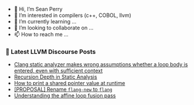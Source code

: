 - 👋 Hi, I’m Sean Perry
- 👀 I’m interested in compilers (c++, COBOL, llvm)
- 🌱 I’m currently learning ...
- 💞️ I’m looking to collaborate on ...
- 📫 How to reach me ...

<!---
s66perry/s66perry is a ✨ special ✨ repository because its `README.md` (this file) appears on your GitHub profile.
You can click the Preview link to take a look at your changes.
--->
### 📕 Latest LLVM Discourse Posts

<!-- DISCOURSE-LLVM:START -->
- [Clang static analyzer makes wrong assumptions whether a loop body is entered, even with sufficient context](https://discourse.llvm.org/t/clang-static-analyzer-makes-wrong-assumptions-whether-a-loop-body-is-entered-even-with-sufficient-context/69229#post_2)
- [Recursion Depth in Static Analysis](https://discourse.llvm.org/t/recursion-depth-in-static-analysis/63832#post_6)
- [How to print a shared pointer value at runtime](https://discourse.llvm.org/t/how-to-print-a-shared-pointer-value-at-runtime/69266#post_5)
- [[PROPOSAL] Rename `flang-new` to `flang`](https://discourse.llvm.org/t/proposal-rename-flang-new-to-flang/69462#post_18)
- [Understanding the affine loop fusion pass](https://discourse.llvm.org/t/understanding-the-affine-loop-fusion-pass/69452#post_8)
<!-- DISCOURSE-LLVM:END -->
